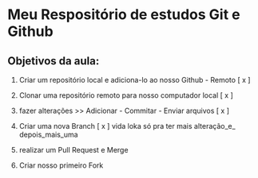 # Meu Respositório de estudos Git e Github

## Objetivos da aula:

1. Criar um repositório local e adiciona-lo ao nosso Github - Remoto [ x ]

2. Clonar uma repositório remoto para nosso computador local [ x ]

3. fazer alterações >> Adicionar  - Commitar - Enviar arquivos [ x ]

4. Criar uma nova Branch [ x ] vida loka só pra ter mais alteração_e_ depois_mais_uma

5. realizar um Pull Request e Merge

7. Criar nosso primeiro Fork